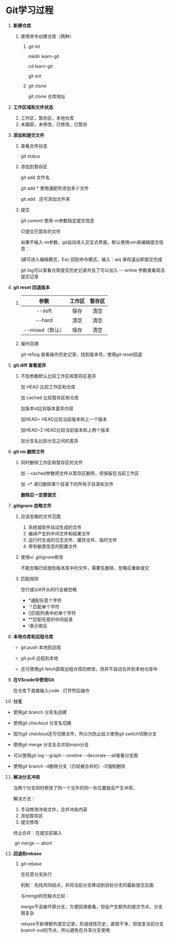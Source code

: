 # Git学习过程

1. **新建仓库**

   1. 使用命令创建仓库（两种）

      1. git int

         mkdir learn-git

         cd learn-git

         git init

      2. git clone

         git clone  仓库地址   

2. **工作区域和文件状态**

   1. 工作区，暂存区，本地仓库
   2. 未跟踪，未修改，已修改，已暂存

3. **添加和提交文件**

   1. 查看文件状态

      git status

   2. 添加到暂存区

      git add 文件名

      git add * 使用通配符添加多个文件

      git add . 还可添加文件夹

   3. 提交

      git commit 使用-m参数指定提交信息

      只提交已暂存的文件

      如果不输入-m参数，git自动进入交互式界面，默认使用vim来编辑提交信息：  

      i键可进入编辑模式，Esc 回到命令模式，输入：wq 保存退出即提交完成

      git log可以查看仓库提交历史记录并且了可以加入 -- online 参数查看简洁提交记录

4. **git reset 回退版本**

   1. |      参数       | 工作区 | 暂存区 |
      | :-------------: | :----: | :----: |
      |     --soft      |  保存  |  清空  |
      |     --hard      |  清空  |  清空  |
      | --mixed（默认） |  保存  |  清空  |

   2. 操作回溯

      git reflog 查看操作历史记录，找到版本号，使用git reset回退

5. **git diff 查看差异**

   1. 不加参数默认比较工作区和暂存区差异

      加 HEAD 比较工作区和仓库

      加 cached 比较暂存区和仓库

      加版本id比较版本差异内容

      加HEAD~ HEAD比较当前版本和上一个版本

      加HEAD~2 HEAD比较当前版本和上两个版本

      加分支名比较分支之间的差异

6. **git rm 删除文件**

   1. 同时删除工作区和暂存区的文件

      加 --cached<file>参数把文件从暂存区删除，但保留在当前工作区

      加 -r* 递归删除某个目录下的所有子目录和文件

      **删除后一定要提交**

7. **gitignore 忽略文件**

   1. 应该忽略的文件范围

      1. 系统或软件自动生成的文件
      2. 编译产生的中间文件和结果文件
      3. 运行时生成的日志文件、缓存文件、临时文件
      4. 带有敏感信息的配置文件

   2. 使用vi .gitignore修改

      不能忽略已经放到版本库中的文件，需要先删除，忽略后重新提交

   3. 匹配规则

      空行或以#开头的行会被忽略

      - *通配任意个字符
      - ？匹配单个字符
      - []匹配列表中的单个字符
      - **匹配任意的中间目录
      - !表示取反

8. **本地仓库和远程仓库**

   - git push 本地到远程

   - git pull 远程到本地

   - 还可使用git fetch获取远程仓库的修改，但并不自动合并到本地仓库中

9. **在VScode中使用Git**

   在仓库下直接输入code . 打开然后操作

 10. **分支**

   - 使用git branch 分支名创建

   - 使用git checkout 分支名切换

   - 因为git checkout还可切换文件，所以为防止歧义使用git switch切换分支

   - 使用git merge 分支名合并到main分支

   - 可以使用git log --graph --oneline --decorate --all查看分支图

   - 使用git branch -d删除分支（已经被合并的）-D强制删除

 11. **解决分支冲突**

     当两个分支同时修改了同一个文件的同一处位置就会产生冲突，

     解决方法：

     1. 手动修改冲突文件，合并冲突内容
     2. 添加暂存区
     3. 提交修改

     终止合并：在提交前输入

     ​                   git merge -- abort

 12. **回退和rebase**

     1. git rebase

        在任意分支执行

        机制：先找共同结点，并将当前分支移动到目标分支的最新提交后面

        与merge的优缺点比较：

        merge不会破坏原分支，方便回溯查看，但会产生额外的提交节点，分支图复杂

        rebase不新增额外提交记录，形成线性历史，直观干净，但改变当前分支branch out的节点，所以避免在共享分支使用

     